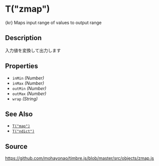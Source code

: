 T("zmap")
=========
{kr} Maps input range of values to output range

## Description ##
入力値を変換して出力します

## Properties ##
- `inMin` _(Number)_
- `inMax` _(Number)_
- `outMin` _(Number)_
- `outMax` _(Number)_
- `wrap` _(String)_

## See Also ##
- [`T("map")`](./map.html)
- [`T("ndict")`](./ndict.html)

## Source ##
https://github.com/mohayonao/timbre.js/blob/master/src/objects/zmap.js
